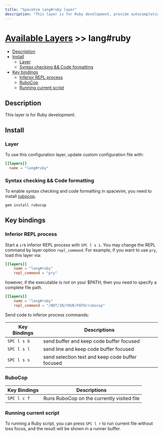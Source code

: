 ```yaml
---
title: "SpaceVim lang#ruby layer"
description: "This layer is for Ruby development, provide autocompletion, syntax checking, code format for Ruby file."
---
```


# [Available Layers](../../) >> lang#ruby

<!-- vim-markdown-toc GFM -->

- [Description](#description)
- [Install](#install)
  - [Layer](#layer)
  - [Syntax checking && Code formatting](#syntax-checking--code-formatting)
- [Key bindings](#key-bindings)
  - [Inferior REPL process](#inferior-repl-process)
  - [RuboCop](#rubocop)
  - [Running current script](#running-current-script)

<!-- vim-markdown-toc -->

## Description

This layer is for Ruby development.

## Install

### Layer

To use this configuration layer, update custom configuration file with:

```toml
[[layers]]
  name = "lang#ruby"
```

### Syntax checking && Code formatting

To enable syntax checking and code formatting in spacevim, you need to install [rubocop](https://github.com/bbatsov/rubocop).

```sh
gem install rubocop
```


## Key bindings

### Inferior REPL process

Start a `irb` inferior REPL process with `SPC l s i`. You may change the REPL command by layer option `repl_command`. For example, if you want to use `pry`, load this layer via:

```toml
[[layers]]
    name = "lang#ruby"
    repl_command = "pry"
```

however, if the executable is not on your $PATH, then you need to specify a complete file path.

```toml
[[layers]]
    name = "lang#ruby"
    repl_command = "/NOT/IN/YOUR/PATH/rubocop"
```

Send code to inferior process commands:

| Key Bindings | Descriptions                                     |
| ------------ | ------------------------------------------------ |
| `SPC l s b`  | send buffer and keep code buffer focused         |
| `SPC l s l`  | send line and keep code buffer focused           |
| `SPC l s s`  | send selection text and keep code buffer focused |

### RuboCop

| Key Bindings | Descriptions                               |
| ------------ | ------------------------------------------ |
| `SPC l c f`  | Runs RuboCop on the currently visited file |

### Running current script

To running a Ruby script, you can press `SPC l r` to run current file without loss focus, and the result will be shown in a runner buffer.
